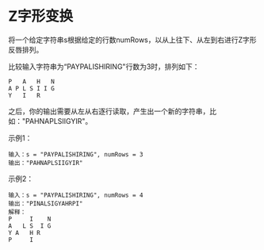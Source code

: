 # Z字形变换
将一个给定字符串s根据给定的行数numRows，以从上往下、从左到右进行Z字形反唇排列。

比较输入字符串为“PAYPALISHIRING"行数为3时，排列如下：
```
P   A   H   N
A P L S I I G
Y   I   R
```
之后，你的输出需要从左从右逐行读取，产生出一个新的字符串，比如："PAHNAPLSIIGYIR"。

示例1：
```
输入：s = "PAYPALISHIRING", numRows = 3
输出："PAHNAPLSIIGYIR"
```


示例2：
```
输入：s = "PAYPALISHIRING", numRows = 4
输出："PINALSIGYAHRPI"
解释：
P     I    N
A   L S  I G
Y A   H R
P     I
```